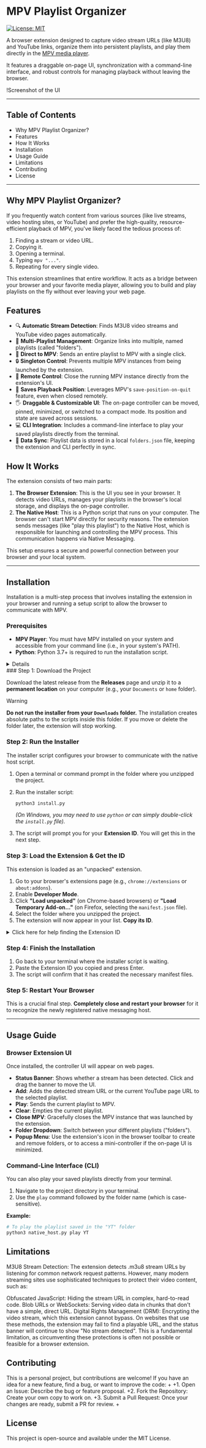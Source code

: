 # MPV Playlist Organizer

[![License: MIT](https://img.shields.io/badge/License-MIT-yellow.svg)](https://opensource.org/licenses/MIT)

A browser extension designed to capture video stream URLs (like M3U8) and YouTube links, organize them into persistent playlists, and play them directly in the [MPV media player](https://mpv.io/).

It features a draggable on-page UI, synchronization with a command-line interface, and robust controls for managing playback without leaving the browser.

!Screenshot of the UI

---

## Table of Contents

- Why MPV Playlist Organizer?
- Features
- How It Works
- Installation
- Usage Guide
- Limitations
- Contributing
- License

---

## Why MPV Playlist Organizer?

If you frequently watch content from various sources (like live streams, video hosting sites, or YouTube) and prefer the high-quality, resource-efficient playback of MPV, you've likely faced the tedious process of:

1.  Finding a stream or video URL.
2.  Copying it.
3.  Opening a terminal.
4.  Typing `mpv "..."`.
5.  Repeating for every single video.

This extension streamlines that entire workflow. It acts as a bridge between your browser and your favorite media player, allowing you to build and play playlists on the fly without ever leaving your web page.

## Features

-   🔍 **Automatic Stream Detection**: Finds M3U8 video streams and YouTube video pages automatically.
-   📂 **Multi-Playlist Management**: Organize links into multiple, named playlists (called "folders").
-   🚀 **Direct to MPV**: Sends an entire playlist to MPV with a single click.
-   🔒 **Singleton Control**: Prevents multiple MPV instances from being launched by the extension.
-   🔌 **Remote Control**: Close the running MPV instance directly from the extension's UI.
-   💾 **Saves Playback Position**: Leverages MPV's `save-position-on-quit` feature, even when closed remotely.
-   🖐️ **Draggable & Customizable UI**: The on-page controller can be moved, pinned, minimized, or switched to a compact mode. Its position and state are saved across sessions.
-   💻 **CLI Integration**: Includes a command-line interface to play your saved playlists directly from the terminal.
-   🔄 **Data Sync**: Playlist data is stored in a local `folders.json` file, keeping the extension and CLI perfectly in sync.

## How It Works

The extension consists of two main parts:

1.  **The Browser Extension**: This is the UI you see in your browser. It detects video URLs, manages your playlists in the browser's local storage, and displays the on-page controller.
2.  **The Native Host**: This is a Python script that runs on your computer. The browser can't start MPV directly for security reasons. The extension sends messages (like "play this playlist") to the Native Host, which is responsible for launching and controlling the MPV process. This communication happens via Native Messaging.

This setup ensures a secure and powerful connection between your browser and your local system.

---

## Installation

Installation is a multi-step process that involves installing the extension in your browser and running a setup script to allow the browser to communicate with MPV.

### Prerequisites

-   **MPV Player**: You must have MPV installed on your system and accessible from your command line (i.e., in your system's PATH).
- **Python**: Python 3.7+ is required to run the installation script.
<details>
How to Add mpv.exe to Your PATH on Windows
Find your MPV folder:
Locate where you extracted or installed mpv.exe (for example: C:\Tools\mpv\mpv.exe).

Copy the folder path:
Click the address bar in File Explorer where mpv.exe is located, and copy the folder path (e.g., C:\Tools\mpv).

Open System Properties:

Press <kbd>Win</kbd> + <kbd>Pause/Break</kbd>, or
Right-click "This PC" → Properties → Advanced system settings.
Edit Environment Variables:

Click "Environment Variables…"
In the "System variables" section, scroll to Path and click "Edit…"
Click "New" and paste the folder path you copied.
Apply and restart:
Click "OK" to save, then restart any command prompts or your PC for changes to take effect.

You can now run mpv from any command prompt window.
</details>
### Step 1: Download the Project

Download the latest release from the **Releases** page and unzip it to a **permanent location** on your computer (e.g., your `Documents` or `home` folder).

> [!WARNING]
> **Do not run the installer from your `Downloads` folder.**
> The installation creates absolute paths to the scripts inside this folder. If you move or delete the folder later, the extension will stop working.

### Step 2: Run the Installer

The installer script configures your browser to communicate with the native host script.

1.  Open a terminal or command prompt in the folder where you unzipped the project.
2.  Run the installer script:
    ```sh
    python3 install.py
    ```
    *(On Windows, you may need to use `python` or can simply double-click the `install.py` file).*

3.  The script will prompt you for your **Extension ID**. You will get this in the next step.

### Step 3: Load the Extension & Get the ID

This extension is loaded as an "unpacked" extension.

1.  Go to your browser's extensions page (e.g., `chrome://extensions` or `about:addons`).
2.  Enable **Developer Mode**.
3.  Click **"Load unpacked"** (on Chrome-based browsers) or **"Load Temporary Add-on..."** (on Firefox, selecting the `manifest.json` file).
4.  Select the folder where you unzipped the project.
5.  The extension will now appear in your list. **Copy its ID**.

<details>
<summary>Click here for help finding the Extension ID</summary>

-   **Chrome / Edge / Brave / Chromium**:
    The ID is a long string of letters on the extension's card.
    

-   **Firefox**:
    1.  Go to `about:debugging`.
    2.  Click "This Firefox" on the left.
    3.  Find the extension and copy its **Internal UUID**.
    

</details>

### Step 4: Finish the Installation

1.  Go back to your terminal where the installer script is waiting.
2.  Paste the Extension ID you copied and press Enter.
3.  The script will confirm that it has created the necessary manifest files.

### Step 5: Restart Your Browser

This is a crucial final step. **Completely close and restart your browser** for it to recognize the newly registered native messaging host.

---

## Usage Guide

### Browser Extension UI

Once installed, the controller UI will appear on web pages.

-   **Status Banner**: Shows whether a stream has been detected. Click and drag the banner to move the UI.
-   **Add**: Adds the detected stream URL or the current YouTube page URL to the selected playlist.
-   **Play**: Sends the current playlist to MPV.
-   **Clear**: Empties the current playlist.
-   **Close MPV**: Gracefully closes the MPV instance that was launched by the extension.
-   **Folder Dropdown**: Switch between your different playlists ("folders").
-   **Popup Menu**: Use the extension's icon in the browser toolbar to create and remove folders, or to access a mini-controller if the on-page UI is minimized.

### Command-Line Interface (CLI)

You can also play your saved playlists directly from your terminal.

1.  Navigate to the project directory in your terminal.
2.  Use the `play` command followed by the folder name (which is case-sensitive).




**Example:**
```sh
# To play the playlist saved in the "YT" folder
python3 native_host.py play YT
```

## Limitations  
M3U8 Stream Detection: The extension detects .m3u8 stream URLs by listening for common network request patterns. However, many modern streaming sites use sophisticated techniques to protect their video content, such as:

Obfuscated JavaScript: Hiding the stream URL in complex, hard-to-read code.
Blob URLs or WebSockets: Serving video data in chunks that don't have a simple, direct URL.
Digital Rights Management (DRM): Encrypting the video stream, which this extension cannot bypass.
On websites that use these methods, the extension may fail to find a playable URL, and the status banner will continue to show "No stream detected". This is a fundamental limitation, as circumventing these protections is often not possible or feasible for a browser extension.

## Contributing 

This is a personal project, but contributions are welcome! If you have an idea for a new feature, find a bug, or want to improve the code: + +1. Open an Issue: Describe the bug or feature proposal. +2. Fork the Repository: Create your own copy to work on. +3. Submit a Pull Request: Once your changes are ready, submit a PR for review. +



## License

This project is open-source and available under the MIT License.
